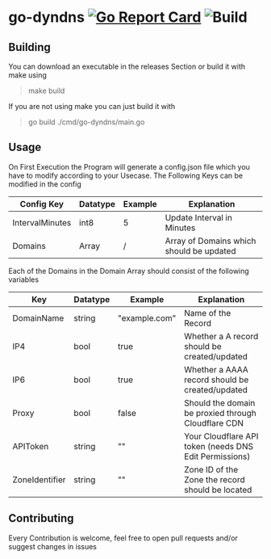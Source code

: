 # go-dyndns [![Go Report Card](https://goreportcard.com/badge/github.com/TimoSLE/go-dyndns)](https://goreportcard.com/report/github.com/TimoSLE/go-dyndns) ![Build](https://github.com/TimoSLE/go-dyndns/workflows/build/badge.svg)



## Building
You can download an executable in the releases Section or build it with make using
> make build

If you are not using make you can just build it with
>go build ./cmd/go-dyndns/main.go

## Usage
On First Execution the Program will generate a config.json file which you have to modify according to your Usecase.
The Following Keys can be modified in the config

Config Key | Datatype | Example | Explanation
------------ | ------------- | ------------- | -------------
IntervalMinutes | int8 | 5 | Update Interval in Minutes
Domains | Array | / | Array of Domains which should be updated

Each of the Domains in the Domain Array should consist of the following variables

Key | Datatype | Example | Explanation
------------ | ------------- | ------------- | -------------
DomainName | string | "example.com" | Name of the Record
IP4 | bool | true | Whether a A record should be created/updated
IP6 | bool | true | Whether a AAAA record should be created/updated
Proxy | bool | false | Should the domain be proxied through Cloudflare CDN
APIToken | string | "" | Your Cloudflare API token (needs DNS Edit Permissions)
ZoneIdentifier | string | "" | Zone ID of the Zone the record should be located



## Contributing
Every Contribution is welcome, feel free to open pull requests and/or suggest changes in issues
